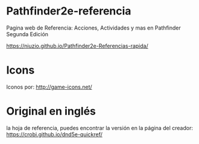 Pathfinder2e-referencia
==============

Pagina web de Referencia: Acciones, Actividades y mas en Pathfinder Segunda Edición

https://niuzio.github.io/Pathfinder2e-Referencias-rapida/

Icons
==============

Iconos por: http://game-icons.net/


Original en inglés
==============
la hoja de referencia, puedes encontrar la versión en la página del creador: https://crobi.github.io/dnd5e-quickref/
